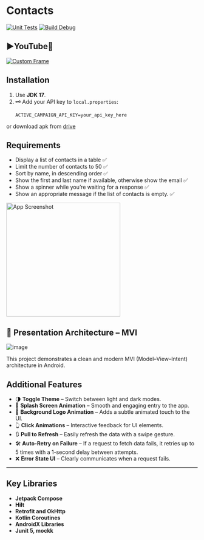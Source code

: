 # Contacts
[![Unit Tests](https://github.com/Falon452/Contacts/actions/workflows/unit_test.yml/badge.svg?branch=main)](https://github.com/Falon452/Contacts/actions/workflows/unit_test.yml)
[![Build Debug](https://github.com/Falon452/Contacts/actions/workflows/build_debug.yml/badge.svg)](https://github.com/Falon452/Contacts/actions/workflows/build_debug.yml)

## ▶️YouTube🔴

[![Custom Frame](https://img.youtube.com/vi/jNcroWeECBE/0.jpg)](https://youtube.com/shorts/jNcroWeECBE)

## Installation
1. Use **JDK 17**.
2. 🗝️ Add your API key to `local.properties`:
   ```properties
   ACTIVE_CAMPAIGN_API_KEY=your_api_key_here

or download apk from [drive](https://drive.google.com/file/d/1XDQshW3RzGuuGYk7joBTzaXbxaxISFzZ/view?usp=sharing)

## Requirements

- Display a list of contacts in a table ✅
- Limit the number of contacts to 50 ✅
- Sort by name, in descending order ✅
- Show the first and last name if available, otherwise show the email ✅
- Show a spinner while you’re waiting for a response ✅
- Show an appropriate message if the list of contacts is empty. ✅

<img src="https://github.com/user-attachments/assets/80099ec9-d9cb-4e53-8ab0-7b7a27ae29f9" width="300" alt="App Screenshot">

## 🧱 Presentation Architecture – MVI
![image](https://github.com/user-attachments/assets/534b699c-1767-452d-bd89-ffd9738c7d7e)

This project demonstrates a clean and modern MVI (Model–View–Intent) architecture in Android.

## Additional Features

- 🌗 **Toggle Theme** – Switch between light and dark modes.
- 🚀 **Splash Screen Animation** – Smooth and engaging entry to the app.
- 🔄 **Background Logo Animation** – Adds a subtle animated touch to the UI.
- 👆 **Click Animations** – Interactive feedback for UI elements.
- 🔃 **Pull to Refresh** – Easily refresh the data with a swipe gesture.
- 🛠️ **Auto-Retry on Failure** – If a request to fetch data fails, it retries up to 5 times with a 1-second delay between attempts.
- ❌ **Error State UI** – Clearly communicates when a request fails.

---

## Key Libraries

- **Jetpack Compose**
- **Hilt**
- **Retrofit and OkHttp**
- **Kotlin Coroutines**
- **AndroidX Libraries**
- **Junit 5, mockk**
  
